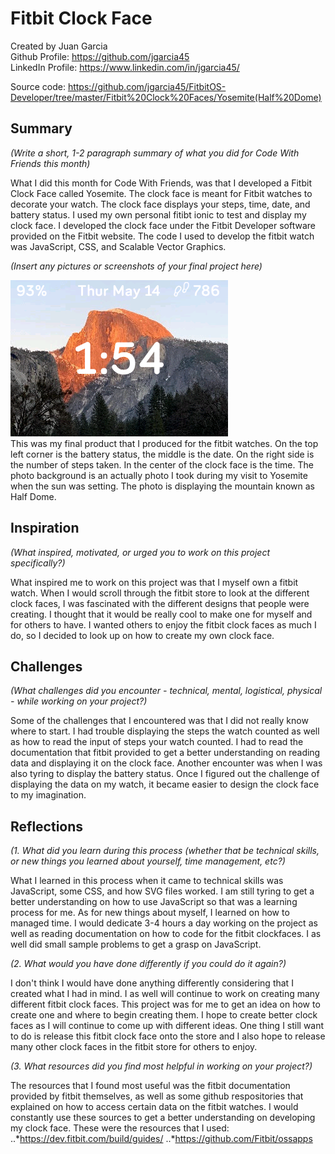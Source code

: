 # Fitbit Clock Face

Created by Juan Garcia <br>
Github Profile: https://github.com/jgarcia45 <br>
LinkedIn Profile: https://www.linkedin.com/in/jgarcia45/ <br>


Source code: https://github.com/jgarcia45/FitbitOS-Developer/tree/master/Fitbit%20Clock%20Faces/Yosemite(Half%20Dome)

## Summary

*(Write a short, 1-2 paragraph summary of what you did for Code With Friends this month)*

What I did this month for Code With Friends, was that I developed a Fitbit Clock Face called Yosemite. The clock face is meant for Fitbit watches to decorate your watch. The clock face displays your steps, time, date, and battery status. I used my own personal fitibt ionic to test and display my clock face. I developed the clock face under the Fitbit Developer software provided on the Fitbit website. The code I used to develop the fitbit watch was JavaScript, CSS, and Scalable Vector Graphics. <br>

*(Insert any pictures or screenshots of your final project here)*

![Yosemite](yosemite-screenshot(V1.1).png) <br>
This was my final product that I produced for the fitbit watches. On the top left corner is the battery status, the middle is the date. On the right side is the number of steps taken. In the center of the clock face is the time. The photo background is an actually photo I took during my visit to Yosemite when the sun was setting. The photo is displaying the mountain known as Half Dome.

## Inspiration

*(What inspired, motivated, or urged you to work on this project specifically?)*

What inspired me to work on this project was that I myself own a fitbit watch. When I would scroll through the fitbit store to look at the different clock faces, I was fascinated with the different designs that people were creating. I thought that it would be really cool to make one for myself and for others to have. I wanted others to enjoy the fitbit clock faces as much I do, so I decided to look up on how to create my own clock face. 

## Challenges

*(What challenges did you encounter - technical, mental, logistical, physical - while working on your project?)*

Some of the challenges that I encountered was that I did not really know where to start. I had trouble displaying the steps the watch counted as well as how to read the input of steps your watch counted. I had to read the documentation that fitbit provided to get a better understanding on reading data and displaying it on the clock face. Another encounter was when I was also tyring to display the battery status. Once I figured out the challenge of displaying the data on my watch, it became easier to design the clock face to my imagination.

## Reflections

*(1. What did you learn during this process (whether that be technical skills, or new things you learned about yourself, time management, etc?)*

What I learned in this process when it came to technical skills was JavaScript, some CSS, and how SVG files worked. I am still tyring to get a better understanding on how to use JavaScript so that was a learning process for me. As for new things about myself, I learned on how to managed time. I would dedicate 3-4 hours a day working on the project as well as reading documentation on how to code for the fitbit clockfaces. I as well did small sample problems to get a grasp on JavaScript.<br>

*(2. What would you have done differently if you could do it again?)*

I don't think I would have done anything differently considering that I created what I had in mind. I as well will continue to work on creating many different fitbit clock faces. This project was for me to get an idea on how to create one and where to begin creating them. I hope to create better clock faces as I will continue to come up with different ideas. One thing I still want to do is release this fitbit clock face onto the store and I also hope to release many other clock faces in the fitbit store for others to enjoy.

*(3. What resources did you find most helpful in working on your project?)*

The resources that I found most useful was the fitbit documentation provided by fitbit themselves, as well as some github respositories that explained on how to access certain data on the fitbit watches. I would constantly use these sources to get a better understanding on developing my clock face. These were the resources that I used:
..*https://dev.fitbit.com/build/guides/
..*https://github.com/Fitbit/ossapps

